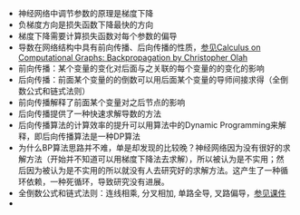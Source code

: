 * 神经网络中调节参数的原理是梯度下降
 * 负梯度方向是损失函数下降最快的方向
* 梯度下降需要计算损失函数对每个参数的偏导
* 导数在网络结构中具有前向传播、后向传播的性质，[参见Calculus on Computational Graphs: Backpropagation by Christopher Olah](http://colah.github.io/posts/2015-08-Backprop/)
 * 前向传播：某个变量的变化对后面与之关联的每个变量的的变化的影响
 * 后向传播：前面某个变量的的倒数可以用后面某个变量的导师间接求得（全倒数公式和链式法则）
 * 前向传播解释了前面某个变量对之后节点的影响
 * 后向传播提供了一种快速求解导数的方法
 * 后向传播算法的计算效率的提升可以用算法中的Dynamic Programming来解释，即后向传播算法是一种DP算法
 * 为什么BP算法思路并不难，单是却发现的比较晚？神经网络因为没有很好的求解方法（开始并不知道可以用梯度下降法去求解），所以被认为是不实用；然后因为被认为是不实用的所以就没有人去研究好的求解方法。这产生了一种循环依赖，一种死循环，导致研究没有进展。
* 全倒数公式和链式法则：连线相乘, 分叉相加, 单路全导, 叉路偏导，[参见课件](http://wenku.baidu.com/link?url=FNI0M1MZnXS4_z3DieE4wXrmWEUVA8th2HvkalN98JvXq7quG3KQrnipNQlxC6syTIrWsjnLOR7YvjU5J05uHWzMG11K92D21eQo68QhA0W)
* 


